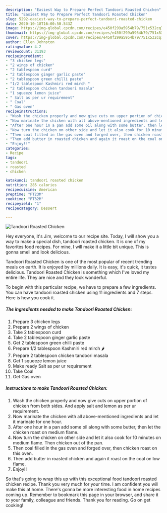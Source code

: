 ```yaml
---
description: "Easiest Way to Prepare Perfect Tandoori Roasted Chicken"
title: "Easiest Way to Prepare Perfect Tandoori Roasted Chicken"
slug: 5292-easiest-way-to-prepare-perfect-tandoori-roasted-chicken
date: 2020-10-18T16:00:50.543Z
image: https://img-global.cpcdn.com/recipes/e450f299a5954b79/751x532cq70/tandoori-roasted-chicken-recipe-main-photo.jpg
thumbnail: https://img-global.cpcdn.com/recipes/e450f299a5954b79/751x532cq70/tandoori-roasted-chicken-recipe-main-photo.jpg
cover: https://img-global.cpcdn.com/recipes/e450f299a5954b79/751x532cq70/tandoori-roasted-chicken-recipe-main-photo.jpg
author: Ellen Johnston
ratingvalue: 4.2
reviewcount: 31193
recipeingredient:
- "3 chicken legs"
- "2 wings of chicken"
- "2 tablespoon curd"
- "2 tablespoon ginger garlic paste"
- "2 tablespoon green chilli paste"
- "1/2 tablespoon Kashmiri red mirch "
- "2 tablespoon chicken tandoori masala"
- "1 squeeze lemon juice"
- " Salt as per ur requirement"
- " Coal"
- " Gas oven"
recipeinstructions:
- "Wash the chicken properly and now give cuts on upper portion of chicken from both sides. And apply salt and lemon as per ur requirement."
- "Now marinate the chicken with all above-mentioned ingredients and let it marinate for one hour."
- "After one hour in a pan add some oil along with some butter, then let the chicken roast on medium flame."
- "Now turn the chicken on other side and let it also cook for 10 minutes on medium flame. Then chicken out of the pan."
- "Then coal filled in the gas oven and forged over, then chicken roast on this oven."
- "Then add butter in roasted chicken and again it roast on the coal on low flame."
- "Enjoy!!"
categories:
- Recipe
tags:
- tandoori
- roasted
- chicken

katakunci: tandoori roasted chicken 
nutrition: 285 calories
recipecuisine: American
preptime: "PT23M"
cooktime: "PT32M"
recipeyield: "1"
recipecategory: Dessert

---
```



![Tandoori Roasted Chicken](https://img-global.cpcdn.com/recipes/e450f299a5954b79/751x532cq70/tandoori-roasted-chicken-recipe-main-photo.jpg)

Hey everyone, it's Jim, welcome to our recipe site. Today, I will show you a way to make a special dish, tandoori roasted chicken. It is one of my favorites food recipes. For mine, I will make it a little bit unique. This is gonna smell and look delicious.



Tandoori Roasted Chicken is one of the most popular of recent trending meals on earth. It is enjoyed by millions daily. It is easy, it's quick, it tastes delicious. Tandoori Roasted Chicken is something which I've loved my entire life. They are nice and they look wonderful.


To begin with this particular recipe, we have to prepare a few ingredients. You can have tandoori roasted chicken using 11 ingredients and 7 steps. Here is how you cook it.

<!--inarticleads1-->

##### The ingredients needed to make Tandoori Roasted Chicken:

1. Prepare 3 chicken legs
1. Prepare 2 wings of chicken
1. Take 2 tablespoon curd
1. Take 2 tablespoon ginger garlic paste
1. Get 2 tablespoon green chilli paste
1. Prepare 1/2 tablespoon Kashmiri red mirch 🌶
1. Prepare 2 tablespoon chicken tandoori masala
1. Get 1 squeeze lemon juice
1. Make ready  Salt as per ur requirement
1. Take  Coal
1. Get  Gas oven




<!--inarticleads2-->

##### Instructions to make Tandoori Roasted Chicken:

1. Wash the chicken properly and now give cuts on upper portion of chicken from both sides. And apply salt and lemon as per ur requirement.
1. Now marinate the chicken with all above-mentioned ingredients and let it marinate for one hour.
1. After one hour in a pan add some oil along with some butter, then let the chicken roast on medium flame.
1. Now turn the chicken on other side and let it also cook for 10 minutes on medium flame. Then chicken out of the pan.
1. Then coal filled in the gas oven and forged over, then chicken roast on this oven.
1. Then add butter in roasted chicken and again it roast on the coal on low flame.
1. Enjoy!!




So that's going to wrap this up with this exceptional food tandoori roasted chicken recipe. Thank you very much for your time. I am confident you will make this at home. There's gonna be more interesting food in home recipes coming up. Remember to bookmark this page in your browser, and share it to your family, colleague and friends. Thank you for reading. Go on get cooking!
